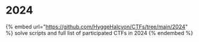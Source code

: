 # 2024

{% embed url="https://github.com/HyggeHalcyon/CTFs/tree/main/2024" %}
solve scripts and full list of participated CTFs in 2024
{% endembed %}

